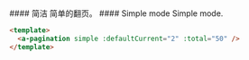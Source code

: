 <cn>
#### 简洁
简单的翻页。
</cn>

<us>
#### Simple mode
Simple mode.
</us>

```html
<template>
  <a-pagination simple :defaultCurrent="2" :total="50" />
</template>
```
